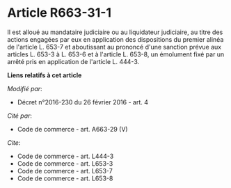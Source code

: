 # Article R663-31-1

Il est alloué au mandataire judiciaire ou au liquidateur judiciaire, au titre des actions engagées par eux en application des
dispositions du premier alinéa de l'article L. 653-7 et aboutissant au prononcé d'une sanction prévue aux articles L. 653-3 à
L. 653-6 et à l'article L. 653-8, un émolument fixé par un arrêté pris en application de l'article L. 444-3.

**Liens relatifs à cet article**

_Modifié par_:

  - Décret n°2016-230 du 26 février 2016 - art. 4

_Cité par_:

  - Code de commerce - art. A663-29 (V)

_Cite_:

  - Code de commerce - art. L444-3
  - Code de commerce - art. L653-3
  - Code de commerce - art. L653-7
  - Code de commerce - art. L653-8
